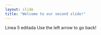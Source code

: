 ```yaml
---
layout: slide
title: "Welcome to our second slide!"
---
```

Linea 5 editada
Use the left arrow to go back!
